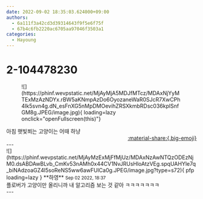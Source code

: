 ```yaml
---
date: 2022-09-02 18:35:03.624000+09:00
authors:
  - 6a111f3a42cd3d39314643f9f5e6f75f
  - 67b4c6fb2220ac6705aa97046f3503a1
categories:
  - Hayoung
---
```


# 2-104478230

<div class="post-container" markdown="1">
<div class="content-container md-sidebar__scrollwrap" markdown="1">


<figure markdown="1">
![](https://phinf.wevpstatic.net/MjAyMjA5MDJfMTcz/MDAxNjYyMTExMzAzNDYx.rBW5aKNmpAzDo6OyozaneWaR0SJcR7XwCPh4Ik5svn4g.dN_esFnXG5nMpDMOevihZRSXkmbRDsc036kplSnfGM8g.JPEG/image.jpg){ loading=lazy onclick="openFullscreen(this)"}
</figure>
아침 햇빛쬐는 고양이는 어때 하냥

</div>
</div>

<div style="text-align: right;" markdown="1">
<a href="https://weverse.io/fromis9/fanpost/2-104478230" style="text-align: right;">:material-share:{.big-emoji}</a>
</div>
---

<div class="comments-container md-sidebar__scrollwrap" markdown="1">
<div class="comment" markdown="1">
<div class='id-container' markdown="1">
![](https://phinf.wevpstatic.net/MjAyMzExMjFfMjUz/MDAxNzAwNTQzODEzNjM0.dsABDAwBLvb_CmKv53nAMh0x44CV1NvJRUsHloAtzVEg.spqUAHYle7q_biNAdzoaGZ4l5soReNS5ww6awFUlCa0g.JPEG/image.jpg?type=s72){ pfp loading=lazy }
**<span class="artist">하영</span>** <small>Sep 02 2022, 18:37</small><br>
</div>
<div class='comment-body' markdown="1">
플로버가 고양이만 올리니까 내 알고리즘 보는 것 같아 ㅋㅋㅋㅋㅋㅋㅋ
</div>
</div>
</div>
---
